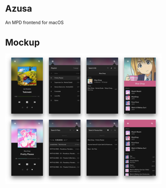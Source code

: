 # Azusa
An MPD frontend for macOS

# Mockup
![Mockup](https://raw.githubusercontent.com/DrabWeb/Azusa/master/Design/Azusa.png)
